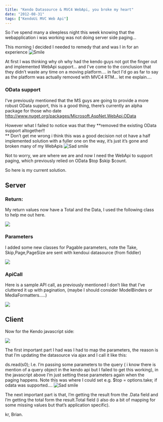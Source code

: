 ```yaml
---
title: "Kendo Datasource & MVC4 WebApi, you broke my heart"
date: "2012-08-31"
tags: ["KendoUi MVC Web Api"]
---
```


So I’ve spend many a sleepless night this week knowing that the webapplication i was working was not doing server side paging…

This morning I decided I needed to remedy that and was I in for an experience ![Smile](./image.axd?picture=wlEmoticon-smile_18.png)

At first I was thinking why oh why had the kendo guys not got the finger out and implemented WebApi support… and I’ve come to the conclusion that they didn’t waste any time on a moving platform…. in fact I'd go as far to say as the platform was actually removed with MVC4 RTM… let me explain….

### OData support

I’ve previously mentioned that the MS guys are going to provide a more robust OData support, this is a good thing, there’s currently an alpha package for those who date <http://www.nuget.org/packages/Microsoft.AspNet.WebApi.OData>

However what I failed to notice was that they **removed the existing OData support altogether!!  
** Don’t get me wrong i think this was a good decision not ot have a half implemented solution with a fuller one on the way, it’s just it’s gone and broken many of my WebApis ![Sad smile](./image.axd?picture=wlEmoticon-sadsmile_3.png)

Not to worry, we are where we are and now I need the WebApi to support paging, which previously relied on OData $top $skip $count.

So here is my current solution.

## Server

#### 

### Return:

My return values now have a Total and the Data, I used the following class to help me out here.

![](/images/./image.axd?picture=image_thumb_215.png)

### Parameters

I added some new classes for Pagable parameters, note the Take, Skip,Page,PageSize are sent with kendoui datasource (from fiddler)

![](/images/./image.axd?picture=image_thumb_216.png)

### ApiCall

Here is a sample API call, as previously mentioned I don’t like that I’ve cluttered it up with pagination, (maybe I should consider ModelBinders or MediaFormatters…..)

![](/images/./image.axd?picture=image_thumb_217.png)

## Client

Now for the Kendo javascript side:

![](/images/./image.axd?picture=image_thumb_218.png)

The first important part I had was I had to map the parameters, the reason is that I’m updating the datasource via ajax and I call it like this:   
  
ds.read(s0); I.e. I’m passing some parameters to the query ( i know there is mention of a query object in the kendo api but I failed to get this working), in the javascript above I’m just setting these parameters again when the paging happens. Note this was where I could set e.g. $top = options.take; if odata was supported…. ![Sad smile](./image.axd?picture=wlEmoticon-sadsmile_3.png)

The next important part is that, I’m getting the result from the .Data field and I’m getting the total form the result.Total field (i also do a bit of mapping for some missing values but that’s application specific).

kr, Brian.
